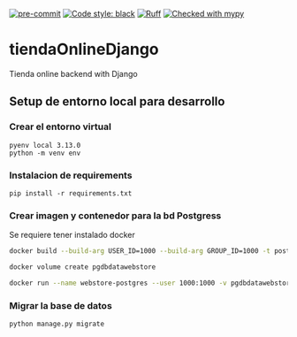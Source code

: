 [![pre-commit](https://img.shields.io/badge/pre--commit-enabled-brightgreen?logo=pre-commit)](https://github.com/pre-commit/pre-commit)
[![Code style: black](https://img.shields.io/badge/code%20style-black-000000.svg)](https://github.com/psf/black)
[![Ruff](https://img.shields.io/endpoint?url=https://raw.githubusercontent.com/charliermarsh/ruff/main/assets/badge/v1.json)](https://github.com/charliermarsh/ruff)
[![Checked with mypy](https://www.mypy-lang.org/static/mypy_badge.svg)](https://mypy-lang.org/)

# tiendaOnlineDjango
Tienda online backend with Django

Setup de entorno local para desarrollo
-------------

### Crear el entorno virtual
    pyenv local 3.13.0
    python -m venv env


### Instalacion de requirements
    pip install -r requirements.txt


### Crear imagen y contenedor para la bd Postgress

Se requiere tener instalado docker 

```bash
docker build --build-arg USER_ID=1000 --build-arg GROUP_ID=1000 -t postgresbdimg .

docker volume create pgdbdatawebstore

docker run --name webstore-postgres --user 1000:1000 -v pgdbdatawebstore:/var/lib/postgresql/data -p 5432:5432 -d postgresbdimg
```

### Migrar la base de datos

```bash
python manage.py migrate
```
